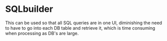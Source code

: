 # SQLbuilder
This can be used so that all SQL queries are in one UI, diminishing the need to have to go into each DB table and retrieve it, which is time consuming when processing as DB's are large.
